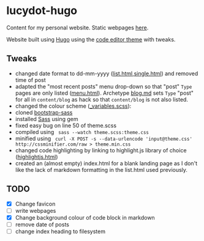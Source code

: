 # lucydot-hugo
Content for my personal website.
Static webpages [here](https://github.com/lucydot/lucydot.github.io).

Website built using [Hugo](https://gohugo.io/) using the [code editor theme](https://github.com/aubm/hugo-code-editor-theme) with tweaks.

Tweaks
---

* changed date format to dd-mm-yyyy ([list.html](layouts/_default/list.html),[single.html](layouts/_default/single.html)) and removed time of post
* adapted the "most recent posts" menu drop-down so that "post" `Type` pages are only listed ([menu.html](layouts/partials/menu.html)). Archetype [blog.md](archetypes/blog.md) sets `Type` "post" for all in `content/blog` as hack so that `content/blog` is not also listed. 
* changed the colour scheme ([\_variables.scss](static/css/\_variables.scss)):
 * cloned [bootstrap-sass](https://github.com/twbs/bootstrap-sass) 
 * installed [Sass](http://sass-lang.com/install) using gem
 * fixed easy bug on line 50 of theme.scss
 * compiled using 
``` sass --watch theme.scss:theme.css```
 * minified using 
``` curl -X POST -s --data-urlencode 'input@theme.css' http://cssminifier.com/raw > theme.min.css```
* changed code highlighting by linking to highlight.js library of choice ([highlightjs.html](layouts/partials/highlightjs.html))
* created an (almost empty) index.html for a blank landing page as I don't like the lack of markdown formatting in the list.html used previously.


TODO
---


- [x] Change favicon
- [ ] write webpages
- [x] Change background colour of code block in markdown
- [ ] remove date of posts
- [ ] change index heading to filesystem
